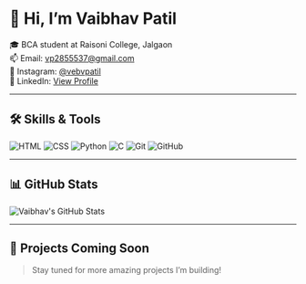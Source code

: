 # 👋 Hi, I’m Vaibhav Patil

🎓 BCA student at Raisoni College, Jalgaon  
📫 Email: vp2855537@gmail.com  
📸 Instagram: [@vebvpatil](https://instagram.com/vebvpatil)  
💼 LinkedIn: [View Profile](https://www.linkedin.com/in/vaibhav-patil-769437371/)

---

## 🛠️ Skills & Tools
![HTML](https://img.shields.io/badge/-HTML5-E34F26?style=for-the-badge&logo=html5&logoColor=white)
![CSS](https://img.shields.io/badge/-CSS3-1572B6?style=for-the-badge&logo=css3&logoColor=white)
![Python](https://img.shields.io/badge/-Python-3776AB?style=for-the-badge&logo=python&logoColor=white)
![C](https://img.shields.io/badge/-C-00599C?style=for-the-badge&logo=c&logoColor=white)
![Git](https://img.shields.io/badge/-Git-F05032?style=for-the-badge&logo=git&logoColor=white)
![GitHub](https://img.shields.io/badge/-GitHub-181717?style=for-the-badge&logo=github&logoColor=white)

---

## 📊 GitHub Stats
![Vaibhav's GitHub Stats](https://github-readme-stats.vercel.app/api?username=vebvp&show_icons=true&theme=tokyonight)

---

## 📂 Projects Coming Soon
> Stay tuned for more amazing projects I’m building!
